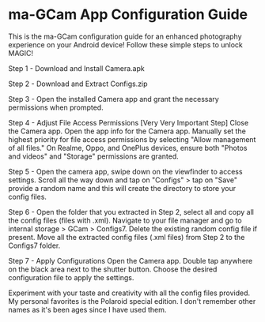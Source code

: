 # ma-GCam App Configuration Guide

This is the ma-GCam configuration guide for an enhanced photography experience on your Android device! Follow these simple steps to unlock MAGIC!

Step 1 - Download and Install Camera.apk

Step 2 - Download and Extract Configs.zip

Step 3 - Open the installed Camera app and grant the necessary permissions when prompted.

Step 4 - Adjust File Access Permissions [Very Very Important Step]
Close the Camera app. Open the app info for the Camera app. Manually set the highest priority for file access permissions by selecting "Allow management of all files."
On Realme, Oppo, and OnePlus devices, ensure both "Photos and videos" and "Storage" permissions are granted.

Step 5 - Open the camera app, swipe down on the viewfinder to access settings. Scroll all the way down and tap on "Configs" > tap on "Save" provide a random name and this will create the directory to store your config files.

Step 6 - Open the folder that you extracted in Step 2, select all and copy all the config files (files with .xml). Navigate to your file manager and go to internal storage > GCam > Configs7. Delete the existing random config file if present. Move all the extracted config files (.xml files) from Step 2 to the Configs7 folder.

Step 7 - Apply Configurations
Open the Camera app. Double tap anywhere on the black area next to the shutter button. Choose the desired configuration file to apply the settings.

Experiment with your taste and creativity with all the config files provided. My personal favorites is the Polaroid special edition. I don't remember other names as it's been ages since I have used them.
